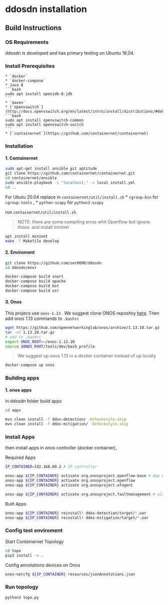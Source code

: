# ddosdn installation
## Build Instructions
### OS Requirements
ddosdn is developed and has primary testing on Ubuntu 18.04.

### Install Prerequisites
    * `docker`
    * `docker-compose`
    * Java 8
    ```bash
    sudo apt install openjdk-8-jdk
    ```
    * `maven`
    * [`openvswitch`](http://docs.openvswitch.org/en/latest/intro/install/distributions/#debian)
    ```bash
    sudo apt install openvswitch-common
    sudo apt install openvswitch-switch
    ```
    * [`containernet`](https://github.com/containernet/containernet)

### Installation

#### 1. Containernet

 ```bash
 sudo apt-get install ansible git aptitude
 git clone https://github.com/containernet/containernet.git
 cd containernet/ansible
 sudo ansible-playbook -i "localhost," -c local install.yml
 cd ..
 ```
For Ubutu 20.04 replace in `containernet/util/install.sh`
    * `cgroup-bin` for `cgroup-tools` ,
    * `python-scapy` for `python3-scapy`

run `containernet/util/install.sh`.
> NOTE: there are some compiling erros whit Openflow but ignore those. and
> install mininet

```bash
apt install mininet
make -f Makefile develop
```

#### 2. Enviroment

 ```bash
 git clone https://github.com/ser0090/ddosdn
 cd ddosdn/envr

 docker-compose build snort
 docker-compose build apache
 docker-compose build bot
 docker-compose build usr
 ```

#### 3. Onos
 This projecs use `onos-1.13` . We suggest clone ONOS repositoy
 [here](https://github.com/opennetworkinglab/onos). Then add onos 1.13 commands
 to `.bashrc`

 ``` bash
wget https://github.com/opennetworkinglab/onos/archive/1.13.10.tar.gz
tar -xf 1.13.10.tar.gz
# add to .bashrc
export ONOS_ROOT=~/onos-1.13.10
source $ONOS_ROOT/tools/dev/bash_profile
```
> We suggest up onos 1.13 in a docker container instead of up locally

```bash
docker-compose up onos
```

### Building apps

#### 1. onos apps
in ddosdn folder build apps

```bash
cd apps

mvn clean install -f ddos-detection/ -Dcheckstyle.skip
mvn clean install -f ddos-mitigation/ -Dcheckstyle.skip
```

### Install Apps
then install apps in onos controller (docker container),

Required Apps

```bash
IP_CONTAINER=192.168.60.2 # IP controller

onos-app ${IP_CONTAINER} activate org.onosproject.openflow-base # App Openflow
onos-app ${IP_CONTAINER} activate org.onosproject.openflow
onos-app ${IP_CONTAINER} activate org.onosproject.ofagent

onos-app ${IP_CONTAINER} activate org.onosproject.faultmanagement # alarms REST
```

Built Apps

```bash
onos-app ${IP_CONTAINER} reinstall! ddos-detection/target/*.oar
onos-app ${IP_CONTAINER} reinstall! ddos-mitigation/target/*.oar
```

### Config test enviroment

Start Containernet Topology

```bash
cd topo
pip3 install -e .
```

Config annotations devices on Onos
```bash
onos-netcfg ${IP_CONTAINER} resources/jsonAnnotations.json
```

### Run topology

```bash
python3 topo.py
```

